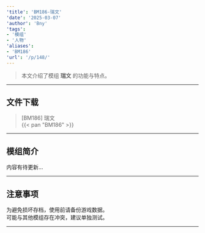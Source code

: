 ```yaml
---
'title': 'BM186-瑞文'
'date': '2025-03-07'
'author': 'Bny'
'tags':
- '模组'
- '人物'
'aliases':
- 'BM186'
'url': '/p/148/'
---
```


> 本文介绍了模组 **瑞文** 的功能与特点。

---

## 文件下载

> [BM186] 瑞文  
{{< pan "BM186" >}}  

---

## 模组简介

>  
内容有待更新...  

---

## 注意事项

>  
为避免损坏存档，使用前请备份游戏数据。  
可能与其他模组存在冲突，建议单独测试。  

---

